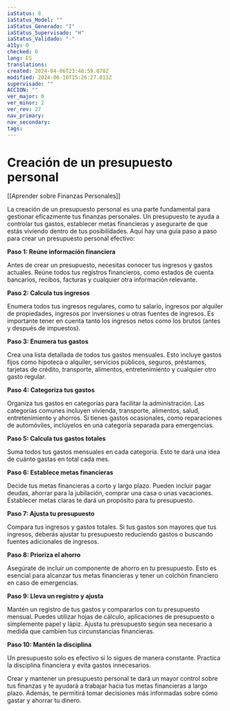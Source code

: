 ```yaml
---
iaStatus: 8
iaStatus_Model: ""
iaStatus_Generado: "I"
iaStatus_Supervisado: "H"
iaStatus_Validado: "-"
a11y: 0
checked: 0
lang: ES
translations: 
created: 2024-04-06T23:48:59.078Z
modified: 2024-06-10T15:26:27.013Z
supervisado: ""
ACCION: ""
ver_major: 0
ver_minor: 2
ver_rev: 27
nav_primary: 
nav_secondary: 
tags:
---
```

# Creación de un presupuesto personal

[[Aprender sobre Finanzas Personales]]

La creación de un presupuesto personal es una parte fundamental para gestionar eficazmente tus finanzas personales. Un presupuesto te ayuda a controlar tus gastos, establecer metas financieras y asegurarte de que estás viviendo dentro de tus posibilidades. Aquí hay una guía paso a paso para crear un presupuesto personal efectivo:

**Paso 1: Reúne información financiera**

Antes de crear un presupuesto, necesitas conocer tus ingresos y gastos actuales. Reúne todos tus registros financieros, como estados de cuenta bancarios, recibos, facturas y cualquier otra información relevante.

**Paso 2: Calcula tus ingresos**

Enumera todos tus ingresos regulares, como tu salario, ingresos por alquiler de propiedades, ingresos por inversiones u otras fuentes de ingresos. Es importante tener en cuenta tanto los ingresos netos como los brutos (antes y después de impuestos).

**Paso 3: Enumera tus gastos**

Crea una lista detallada de todos tus gastos mensuales. Esto incluye gastos fijos como hipoteca o alquiler, servicios públicos, seguros, préstamos, tarjetas de crédito, transporte, alimentos, entretenimiento y cualquier otro gasto regular.

**Paso 4: Categoriza tus gastos**

Organiza tus gastos en categorías para facilitar la administración. Las categorías comunes incluyen vivienda, transporte, alimentos, salud, entretenimiento y ahorros. Si tienes gastos ocasionales, como reparaciones de automóviles, inclúyelos en una categoría separada para emergencias.

**Paso 5: Calcula tus gastos totales**

Suma todos tus gastos mensuales en cada categoría. Esto te dará una idea de cuánto gastas en total cada mes.

**Paso 6: Establece metas financieras**

Decide tus metas financieras a corto y largo plazo. Pueden incluir pagar deudas, ahorrar para la jubilación, comprar una casa o unas vacaciones. Establecer metas claras te dará un propósito para tu presupuesto.

**Paso 7: Ajusta tu presupuesto**

Compara tus ingresos y gastos totales. Si tus gastos son mayores que tus ingresos, deberás ajustar tu presupuesto reduciendo gastos o buscando fuentes adicionales de ingresos.

**Paso 8: Prioriza el ahorro**

Asegúrate de incluir un componente de ahorro en tu presupuesto. Esto es esencial para alcanzar tus metas financieras y tener un colchón financiero en caso de emergencias.

**Paso 9: Lleva un registro y ajusta**

Mantén un registro de tus gastos y compararlos con tu presupuesto mensual. Puedes utilizar hojas de cálculo, aplicaciones de presupuesto o simplemente papel y lápiz. Ajusta tu presupuesto según sea necesario a medida que cambien tus circunstancias financieras.

**Paso 10: Mantén la disciplina**

Un presupuesto solo es efectivo si lo sigues de manera constante. Practica la disciplina financiera y evita gastos innecesarios.

Crear y mantener un presupuesto personal te dará un mayor control sobre tus finanzas y te ayudará a trabajar hacia tus metas financieras a largo plazo. Además, te permitirá tomar decisiones más informadas sobre cómo gastar y ahorrar tu dinero.